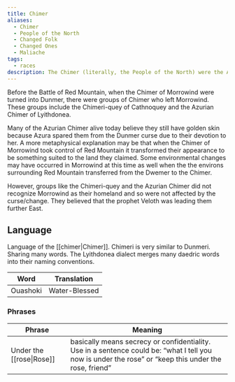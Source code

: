 ```yaml
---
title: Chimer
aliases:
  - Chimer
  - People of the North
  - Changed Folk
  - Changed Ones
  - Maliache
tags:
  - races
description: The Chimer (literally, the People of the North) were the Aldmeri tribes of dissidents who abandoned the ways of Summerset Isle and embarked on a great exodus to Morrowind.
---
```

Before the Battle of Red Mountain, when the Chimer of Morrowind were turned into Dunmer, there were groups of Chimer who left Morrowind. These groups include the Chimeri-quey of Cathnoquey and the Azurian Chimer of Lyithdonea.

Many of the Azurian Chimer alive today believe they still have golden skin because Azura spared them from the Dunmer curse due to their devotion to her. A more metaphysical explanation may be that when the Chimer of Morrowind took control of Red Mountain it transformed their appearance to be something suited to the land they claimed. Some environmental changes may have occurred in Morrowind at this time as well when the the environs surrounding Red Mountain transferred from the Dwemer to the Chimer.

However, groups like the Chimeri-quey and the Azurian Chimer did not recognize Morrowind as their homeland and so were not affected by the curse/change. They believed that the prophet Veloth was leading them further East.
## Language
Language of the [[chimer|Chimer]]. Chimeri is very similar to Dunmeri. Sharing many words. The Lyithdonea dialect merges many daedric words into their naming conventions.

| Word     | Translation   |
| -------- | ------------- |
| Ouashoki | Water-Blessed |
### Phrases

| Phrase                   | Meaning                                                                                                                                               |
| ------------------------ | ----------------------------------------------------------------------------------------------------------------------------------------------------- |
| Under the [[rose\|Rose]] | basically means secrecy or confidentiality. Use in a sentence could be: “what I tell you now is under the rose” or “keep this under the rose, friend” |
